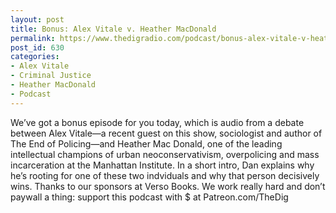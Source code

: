 ```yaml
---
layout: post
title: Bonus: Alex Vitale v. Heather MacDonald
permalink: https://www.thedigradio.com/podcast/bonus-alex-vitale-v-heather-macdonald/index.html
post_id: 630
categories: 
- Alex Vitale
- Criminal Justice
- Heather MacDonald
- Podcast
---
```


We’ve got a bonus episode for you today, which is audio from a debate between Alex Vitale—a recent guest on this show, sociologist and author of The End of Policing—and Heather Mac Donald, one of the leading intellectual champions of urban neoconservativism, overpolicing and mass incarceration at the Manhattan Institute. In a short intro, Dan explains why he’s rooting for one of these two indviduals and why that person decisively wins. Thanks to our sponsors at Verso Books. We work really hard and don’t paywall a thing: support this podcast with $ at Patreon.com/TheDig